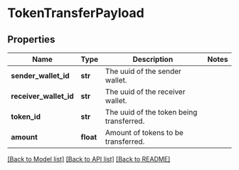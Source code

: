 # TokenTransferPayload

## Properties
Name | Type | Description | Notes
------------ | ------------- | ------------- | -------------
**sender_wallet_id** | **str** | The uuid of the sender wallet. | 
**receiver_wallet_id** | **str** | The uuid of the receiver wallet. | 
**token_id** | **str** | The uuid of the token being transferred. | 
**amount** | **float** | Amount of tokens to be transferred. | 

[[Back to Model list]](../README.md#documentation-for-models) [[Back to API list]](../README.md#documentation-for-api-endpoints) [[Back to README]](../README.md)



